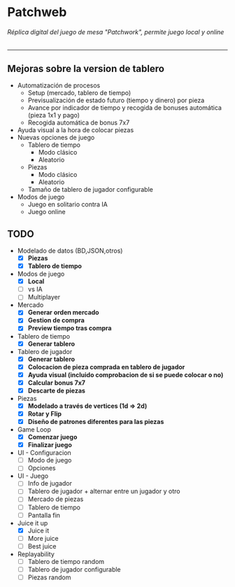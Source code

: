 # Patchweb
###### Réplica digital del juego de mesa "Patchwork", permite juego local y online
<hr />

## Mejoras sobre la version de tablero
* Automatización de procesos
    * Setup (mercado, tablero de tiempo)
    * Previsualización de estado futuro (tiempo y dinero) por pieza
    * Avance por indicador de tiempo y recogida de bonuses automática (pieza 1x1 y pago)
    * Recogida automática de bonus 7x7
* Ayuda visual a la hora de colocar piezas
* Nuevas opciones de juego
    * Tablero de tiempo
        * Modo clásico
        * Aleatorio
    * Piezas
        * Modo clásico
        * Aleatorio
    * Tamaño de tablero de jugador configurable
* Modos de juego
    * Juego en solitario contra IA
    * Juego online

## TODO
* Modelado de datos (BD,JSON,otros)
    * [x] <strong>Piezas</strong>
    * [x] <strong>Tablero de tiempo</strong>
* Modos de juego
    * [x] <strong>Local</strong>
    * [ ] vs IA
    * [ ] Multiplayer
* Mercado
    * [x] <strong>Generar orden mercado</strong>
    * [x] <strong>Gestion de compra</strong>
    * [x] <strong>Preview tiempo tras compra</strong>
* Tablero de tiempo
    * [x] <strong>Generar tablero</strong>
* Tablero de jugador
    * [x] <strong>Generar tablero</strong>
    * [x] <strong>Colocacion de pieza comprada en tablero de jugador</strong>
    * [x] <strong>Ayuda visual (incluido comprobacion de si se puede colocar o no)</strong>
    * [x] <strong>Calcular bonus 7x7</strong>
    * [x] <strong>Descarte de piezas</strong>
* Piezas
    * [x] <strong>Modelado a través de vertices (1d => 2d)</strong>
    * [x] <strong>Rotar y Flip</strong>
    * [x] <strong>Diseño de patrones diferentes para las piezas</strong>
* Game Loop
    * [x] <strong>Comenzar juego</strong>
    * [x] <strong>Finalizar juego</strong>
* UI - Configuracion
    * [ ] Modo de juego
    * [ ] Opciones
* UI - Juego
    * [ ] Info de jugador
    * [ ] Tablero de jugador + alternar entre un jugador y otro
    * [ ] Mercado de piezas
    * [ ] Tablero de tiempo
    * [ ] Pantalla fin
* Juice it up
    * [x] Juice it
    * [ ] More juice
    * [ ] Best juice
* Replayability
    * [ ] Tablero de tiempo random
    * [ ] Tablero de jugador configurable
    * [ ] Piezas random